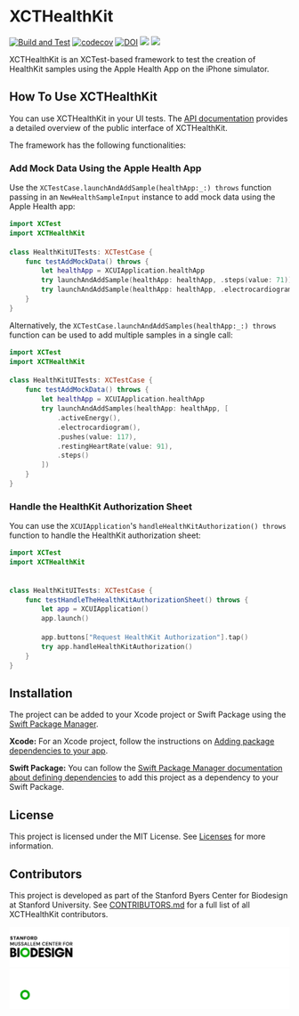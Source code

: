 <!--
                  
This source file is part of the XCTHealthKit open source project

SPDX-FileCopyrightText: 2022 Stanford University and the project authors (see CONTRIBUTORS.md)

SPDX-License-Identifier: MIT
             
-->

# XCTHealthKit

[![Build and Test](https://github.com/StanfordBDHG/XCTHealthKit/actions/workflows/build-and-test.yml/badge.svg)](https://github.com/StanfordBDHG/XCTHealthKit/actions/workflows/build-and-test.yml)
[![codecov](https://codecov.io/gh/StanfordBDHG/XCTHealthKit/branch/main/graph/badge.svg?token=boAhFgMIOp)](https://codecov.io/gh/StanfordBDHG/XCTHealthKit)
[![DOI](https://zenodo.org/badge/580684238.svg)](https://zenodo.org/badge/latestdoi/580684238)
[![](https://img.shields.io/endpoint?url=https%3A%2F%2Fswiftpackageindex.com%2Fapi%2Fpackages%2FStanfordBDHG%2FXCTHealthKit%2Fbadge%3Ftype%3Dswift-versions)](https://swiftpackageindex.com/StanfordBDHG/XCTHealthKit)
[![](https://img.shields.io/endpoint?url=https%3A%2F%2Fswiftpackageindex.com%2Fapi%2Fpackages%2FStanfordBDHG%2FXCTHealthKit%2Fbadge%3Ftype%3Dplatforms)](https://swiftpackageindex.com/StanfordBDHG/XCTHealthKit)


XCTHealthKit is an XCTest-based framework to test the creation of HealthKit samples using the Apple Health App on the iPhone simulator.


## How To Use XCTHealthKit

You can use XCTHealthKit in your UI tests. The [API documentation](https://swiftpackageindex.com/StanfordBDHG/XCTHealthKit/documentation) provides a detailed overview of the public interface of XCTHealthKit.

The framework has the following functionalities:


### Add Mock Data Using the Apple Health App

Use the `XCTestCase.launchAndAddSample(healthApp:_:) throws` function passing in an `NewHealthSampleInput` instance to add mock data using the Apple Health app:
```swift
import XCTest
import XCTHealthKit

class HealthKitUITests: XCTestCase {
    func testAddMockData() throws {
        let healthApp = XCUIApplication.healthApp
        try launchAndAddSample(healthApp: healthApp, .steps(value: 71))
        try launchAndAddSample(healthApp: healthApp, .electrocardiogram())
    }
}
```

Alternatively, the `XCTestCase.launchAndAddSamples(healthApp:_:) throws` function can be used to add multiple samples in a single call:
```swift
import XCTest
import XCTHealthKit

class HealthKitUITests: XCTestCase {
    func testAddMockData() throws {
        let healthApp = XCUIApplication.healthApp
        try launchAndAddSamples(healthApp: healthApp, [
            .activeEnergy(),
            .electrocardiogram(),
            .pushes(value: 117),
            .restingHeartRate(value: 91),
            .steps()
        ])
    }
}
```

### Handle the HealthKit Authorization Sheet

You can use the `XCUIApplication`'s `handleHealthKitAuthorization() throws` function to handle the HealthKit authorization sheet:
```swift
import XCTest
import XCTHealthKit


class HealthKitUITests: XCTestCase {
    func testHandleTheHealthKitAuthorizationSheet() throws {
        let app = XCUIApplication()
        app.launch()
        
        app.buttons["Request HealthKit Authorization"].tap()
        try app.handleHealthKitAuthorization()
    }
}
```


## Installation

The project can be added to your Xcode project or Swift Package using the [Swift Package Manager](https://github.com/apple/swift-package-manager).

**Xcode:** For an Xcode project, follow the instructions on [Adding package dependencies to your app](https://developer.apple.com/documentation/xcode/adding-package-dependencies-to-your-app).

**Swift Package:** You can follow the [Swift Package Manager documentation about defining dependencies](https://github.com/apple/swift-package-manager/blob/main/Documentation/Usage.md#defining-dependencies) to add this project as a dependency to your Swift Package.


## License

This project is licensed under the MIT License. See [Licenses](https://github.com/StanfordBDHG/XCTHealthKit/tree/main/LICENSES) for more information.


## Contributors

This project is developed as part of the Stanford Byers Center for Biodesign at Stanford University.
See [CONTRIBUTORS.md](https://github.com/StanfordBDHG/XCTHealthKit/tree/main/CONTRIBUTORS.md) for a full list of all XCTHealthKit contributors.

![Stanford Byers Center for Biodesign Logo](https://raw.githubusercontent.com/StanfordBDHG/.github/main/assets/biodesign-footer-light.png#gh-light-mode-only)
![Stanford Byers Center for Biodesign Logo](https://raw.githubusercontent.com/StanfordBDHG/.github/main/assets/biodesign-footer-dark.png#gh-dark-mode-only)
